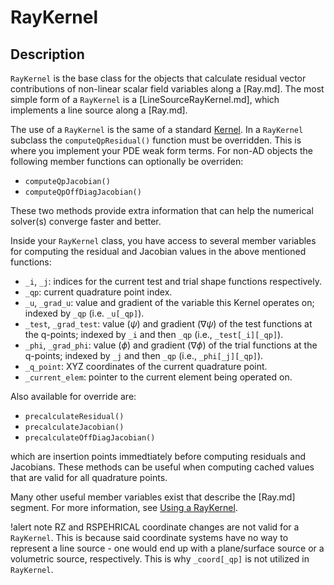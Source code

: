 # RayKernel

## Description

`RayKernel` is the base class for the objects that calculate residual vector contributions of non-linear scalar field variables along a [Ray.md]. The most simple form of a `RayKernel` is a [LineSourceRayKernel.md], which implements a line source along a [Ray.md].

The use of a `RayKernel` is the same of a standard [Kernel](Kernels/index.md). In a `RayKernel` subclass the `computeQpResidual()` function must be overridden. This is where you implement your PDE weak form terms. For non-AD objects the following member functions can optionally be overriden:

- `computeQpJacobian()`
- `computeQpOffDiagJacobian()`

These two methods provide extra information that can help the numerical solver(s) converge faster and better.

Inside your `RayKernel` class, you have access to several member variables for computing the residual and Jacobian values in the above mentioned functions:

- `_i`, `_j`: indices for the current test and trial shape functions respectively.
- `_qp`: current quadrature point index.
- `_u`, `_grad_u`: value and gradient of the variable this Kernel operates on;
  indexed by `_qp` (i.e. `_u[_qp]`).
- `_test`, `_grad_test`: value ($\psi$) and gradient ($\nabla \psi$) of the
  test functions at the q-points; indexed by `_i` and then `_qp` (i.e., `_test[_i][_qp]`).
- `_phi`, `_grad_phi`: value ($\phi$) and gradient ($\nabla \phi$) of the
    trial functions at the q-points; indexed by `_j` and then `_qp` (i.e., `_phi[_j][_qp]`).
- `_q_point`: XYZ coordinates of the current quadrature point.
- `_current_elem`: pointer to the current element being operated on.

Also available for override are:

- `precalculateResidual()`
- `precalculateJacobian()`
- `precalculateOffDiagJacobian()`

which are insertion points immedtiately before computing residuals and Jacobians. These methods can be useful when computing cached values that are valid for all quadrature points.

Many other useful member variables exist that describe the [Ray.md] segment. For more information, see [Using a RayKernel](syntax/RayKernels/index.md#using-a-raykernel).

!alert note
RZ and RSPEHRICAL coordinate changes are not valid for a `RayKernel`. This is because said coordinate systems have no way to represent a line source - one would end up with a plane/surface source or a volumetric source, respectively. This is why `_coord[_qp]` is not utilized in `RayKernel`.
